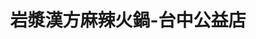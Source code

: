 ---
title: "岩漿漢方麻辣火鍋-台中公益店"
description: "岩漿漢方麻辣火鍋-台中公益店"
layout: shop
keywords:
  - 美食競賽
  - 台灣美食
  - 美食精選
datePublished: "2025-06-30"
dateModified: "2025-07-07"
city: "台中市"
district: "南屯區"
address: "408台中市南屯區公益路二段889號"
phone: "0423830868"
geo: "24.151187384229807, 120.62802264372952"
google_map: "https://maps.app.goo.gl/twT1taJ2Mf3CfGMdA"
footinder: "https://footinder.com.tw/%E5%8F%B0%E4%B8%AD%E5%B8%82%E5%8D%97%E5%B1%AF%E5%8D%80/101944/"
official: "https://yenchiang-hotpot.com/"
award:
  - name: "台北國際牛肉麵節"
    year: "2024"
    entries:
      - group: "鮮食組"
        cooking_style: "紅燒"
        rank: "金牌"

---